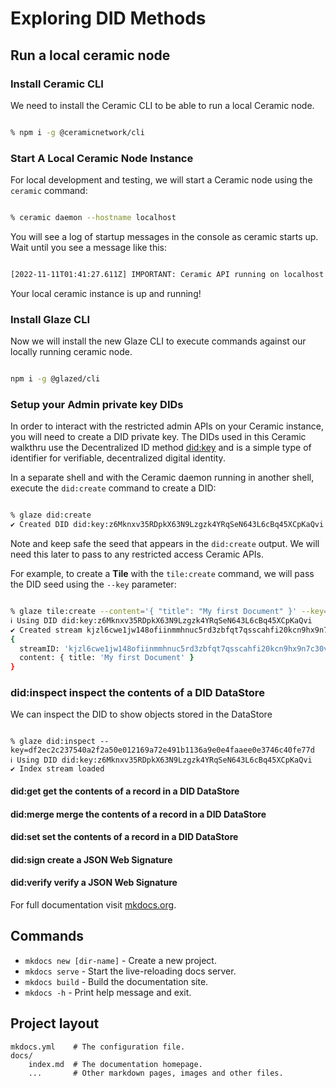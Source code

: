 # Exploring DID Methods

## Run a local ceramic node

### Install Ceramic CLI

We need to install the Ceramic CLI to be able to run a local Ceramic node.

```zsh

% npm i -g @ceramicnetwork/cli

```
### Start A Local Ceramic Node Instance

For local development and testing, we will start a Ceramic node using the ```ceramic``` command:

```zsh

% ceramic daemon --hostname localhost

```

You will see a log of startup messages in the console as ceramic starts up.  Wait until you see a message like this:

```zsh

[2022-11-11T01:41:27.611Z] IMPORTANT: Ceramic API running on localhost:7007'

```

Your local ceramic instance is up and running!

### Install Glaze CLI

Now we will install the new Glaze CLI to execute commands against our locally running ceramic node.

```zsh

npm i -g @glazed/cli

```

### Setup your Admin private key DIDs

In order to interact with the restricted admin APIs on your  Ceramic instance, you will need to create a DID private key.  The DIDs used in this Ceramic walkthru use the Decentralized ID method [did:key](https://w3c-ccg.github.io/did-method-key/#introduction) and is a simple type of identifier for verifiable, decentralized digital identity.

In a separate shell and with the Ceramic daemon running in another shell, execute the ```did:create``` command to create a DID:

```zsh

% glaze did:create
✔ Created DID did:key:z6Mknxv35RDpkX63N9Lzgzk4YRqSeN643L6cBq45XCpKaQvi with seed df2ec2c237540a2f2a50e012169a72e491b1136a9e0e4faaee0e3746c40fe77d

```

Note and keep safe the seed that appears in the ```did:create``` output.  We will need this later to pass to any restricted access Ceramic APIs.

For example, to create a **Tile** with the ```tile:create``` command, we will pass the DID seed using the ```--key``` parameter:

```zsh

% glaze tile:create --content='{ "title": "My first Document" }' --key=df2ec2c237540a2f2a50e012169a72e491b1136a9e0e4faaee0e3746c40fe77d
ℹ Using DID did:key:z6Mknxv35RDpkX63N9Lzgzk4YRqSeN643L6cBq45XCpKaQvi
✔ Created stream kjzl6cwe1jw148ofiinmmhnuc5rd3zbfqt7qsscahfi20kcn9hx9n7c30v5ie3o.
{
  streamID: 'kjzl6cwe1jw148ofiinmmhnuc5rd3zbfqt7qsscahfi20kcn9hx9n7c30v5ie3o',
  content: { title: 'My first Document' }
}

```

### did:inspect  inspect the contents of a DID DataStore

We can inspect the DID to show objects stored in the DataStore

```

% glaze did:inspect --key=df2ec2c237540a2f2a50e012169a72e491b1136a9e0e4faaee0e3746c40fe77d
ℹ Using DID did:key:z6Mknxv35RDpkX63N9Lzgzk4YRqSeN643L6cBq45XCpKaQvi
✔ Index stream loaded

```

#### did:get      get the contents of a record in a DID DataStore

#### did:merge    merge the contents of a record in a DID DataStore

#### did:set      set the contents of a record in a DID DataStore

#### did:sign     create a JSON Web Signature

#### did:verify   verify a JSON Web Signature

For full documentation visit [mkdocs.org](https://www.mkdocs.org).

## Commands

* `mkdocs new [dir-name]` - Create a new project.
* `mkdocs serve` - Start the live-reloading docs server.
* `mkdocs build` - Build the documentation site.
* `mkdocs -h` - Print help message and exit.

## Project layout

    mkdocs.yml    # The configuration file.
    docs/
        index.md  # The documentation homepage.
        ...       # Other markdown pages, images and other files.
